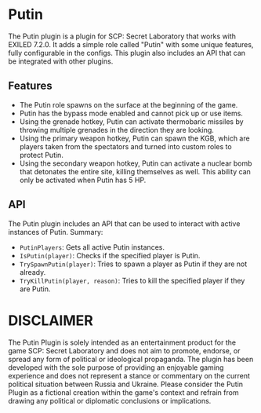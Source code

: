 # Putin

The Putin plugin is a plugin for SCP: Secret Laboratory that works with EXILED 7.2.0.
It adds a simple role called "Putin" with some unique features, fully configurable in the configs.
This plugin also includes an API that can be integrated with other plugins.

## Features

- The Putin role spawns on the surface at the beginning of the game.
- Putin has the bypass mode enabled and cannot pick up or use items.
- Using the grenade hotkey, Putin can activate thermobaric missiles by throwing multiple grenades in the direction they are looking.
- Using the primary weapon hotkey, Putin can spawn the KGB, which are players taken from the spectators and turned into custom roles to protect Putin.
- Using the secondary weapon hotkey, Putin can activate a nuclear bomb that detonates the entire site, killing themselves as well. This ability can only be activated when Putin has 5 HP.

## API

The Putin plugin includes an API that can be used to interact with active instances of Putin.
Summary:

- `PutinPlayers`: Gets all active Putin instances.
- `IsPutin(player)`: Checks if the specified player is Putin.
- `TrySpawnPutin(player)`: Tries to spawn a player as Putin if they are not already.
- `TryKillPutin(player, reason)`: Tries to kill the specified player if they are Putin.


# DISCLAIMER
The Putin Plugin is solely intended as an entertainment product for the game SCP: Secret Laboratory and does not aim to promote, endorse, or spread any form of political or ideological propaganda.
The plugin has been developed with the sole purpose of providing an enjoyable gaming experience and does not represent a stance or commentary on the current political situation between Russia and Ukraine.
Please consider the Putin Plugin as a fictional creation within the game's context and refrain from drawing any political or diplomatic conclusions or implications.
